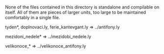 None of the files contained in this directory is standalone
and compilable on itself. All of them are pieces of larger units,
too large to be maintained comfortably in a single file.

  tyden*, doplnovaci.ly, ferie_kantevgant.ly => ../antifony.ly

  mezidoni_nedele* => ../mezidobi_nedele.ly

  velikonoce_* => ../velikonoce_antifony.ly
